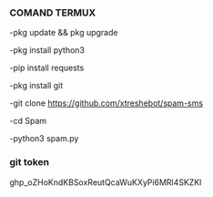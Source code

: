                         
### COMAND TERMUX
                                                              
-pkg update && pkg upgrade

-pkg install python3

-pip install requests

-pkg install git

-git clone https://github.com/xtreshebot/spam-sms

-cd Spam

-python3 spam.py
                                                                                                                     
### git token                                                               
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
